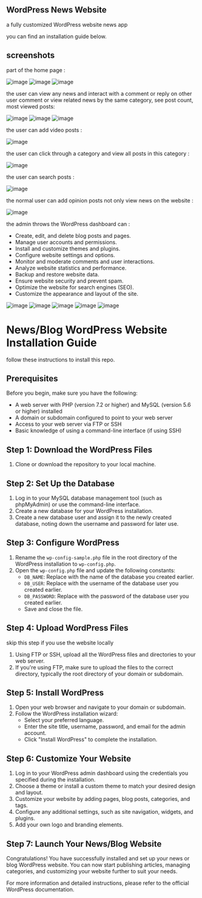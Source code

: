 ## WordPress News Website
a fully customized WordPress website news app 

you can find an installation guide below.

## screenshots

part of the home page :

![image](https://github.com/AHMED-GAMAL-AG/WordPress_News/assets/76778937/4cb53700-c341-4dd9-9484-ccab1e98c7a0)
![image](https://github.com/AHMED-GAMAL-AG/WordPress_News/assets/76778937/b441693b-6650-42b3-81dc-1b904b3795cb)
![image](https://github.com/AHMED-GAMAL-AG/WordPress_News/assets/76778937/c78090c9-9f89-4cf8-919f-af7378a64da3)

the user can view any news and interact with a comment or reply on other user comment or view related news by the same category, see post count, most viewed posts: 

![image](https://github.com/AHMED-GAMAL-AG/WordPress_News/assets/76778937/3172eb00-e7c8-48e2-a4c2-888b270a789c)
![image](https://github.com/AHMED-GAMAL-AG/WordPress_News/assets/76778937/45cc3eed-3665-4dc1-af50-cabd6dc47cf4)
![image](https://github.com/AHMED-GAMAL-AG/WordPress_News/assets/76778937/4d6a73f8-93c0-46bd-8952-4a68778d7317)

the user can add video posts : 

![image](https://github.com/AHMED-GAMAL-AG/WordPress_News/assets/76778937/34296a06-e493-41e7-83dc-b40c734ffa03)


the user can click through a category and view all posts in this category :

![image](https://github.com/AHMED-GAMAL-AG/WordPress_News/assets/76778937/c7878195-374a-4b5e-976f-a769a02da54a)

the user can search posts :

![image](https://github.com/AHMED-GAMAL-AG/WordPress_News/assets/76778937/dc0944ef-9de7-4082-8a26-00a087699863)

the normal user can add opinion posts not only view news on the website :

![image](https://github.com/AHMED-GAMAL-AG/WordPress_News/assets/76778937/47354ace-a4a9-4f48-9171-0ed20582c6b6)

the admin throws the WordPress dashboard can :
<ul>
 <li>Create, edit, and delete blog posts and pages.</li>
 <li>Manage user accounts and permissions.</li>
 <li>Install and customize themes and plugins.</li>
 <li>Configure website settings and options.</li>
 <li>Monitor and moderate comments and user interactions.</li>
 <li>Analyze website statistics and performance.</li>
 <li>Backup and restore website data.</li>
 <li>Ensure website security and prevent spam.</li>
 <li>Optimize the website for search engines (SEO).</li>
 <li>Customize the appearance and layout of the site.</li>
</ul>

![image](https://github.com/AHMED-GAMAL-AG/WordPress_News/assets/76778937/1ad3aa9e-bbb7-4fb0-b713-74f2e6a736d4)
![image](https://github.com/AHMED-GAMAL-AG/WordPress_News/assets/76778937/80966b1f-6b0d-417b-84a4-5465f9c633fd)
![image](https://github.com/AHMED-GAMAL-AG/WordPress_News/assets/76778937/71861c6b-ef08-45b3-87b3-3ede44039a83)
![image](https://github.com/AHMED-GAMAL-AG/WordPress_News/assets/76778937/97e518da-6a86-41cf-99b9-8fd27c1d7eb4)
![image](https://github.com/AHMED-GAMAL-AG/WordPress_News/assets/76778937/12eb4771-f0ab-41e1-a449-fdc70940cdd5)

# News/Blog WordPress Website Installation Guide
follow these instructions to install this repo.

## Prerequisites

Before you begin, make sure you have the following:

- A web server with PHP (version 7.2 or higher) and MySQL (version 5.6 or higher) installed
- A domain or subdomain configured to point to your web server
- Access to your web server via FTP or SSH
- Basic knowledge of using a command-line interface (if using SSH)

## Step 1: Download the WordPress Files

1. Clone or download the repository to your local machine.

## Step 2: Set Up the Database

1. Log in to your MySQL database management tool (such as phpMyAdmin) or use the command-line interface.
2. Create a new database for your WordPress installation.
3. Create a new database user and assign it to the newly created database, noting down the username and password for later use.

## Step 3: Configure WordPress

1. Rename the `wp-config-sample.php` file in the root directory of the WordPress installation to `wp-config.php`.
2. Open the `wp-config.php` file and update the following constants:
   - `DB_NAME`: Replace with the name of the database you created earlier.
   - `DB_USER`: Replace with the username of the database user you created earlier.
   - `DB_PASSWORD`: Replace with the password of the database user you created earlier.
   - Save and close the file.

## Step 4: Upload WordPress Files
skip this step if you use the website locally

1. Using FTP or SSH, upload all the WordPress files and directories to your web server.
2. If you're using FTP, make sure to upload the files to the correct directory, typically the root directory of your domain or subdomain.

## Step 5: Install WordPress

1. Open your web browser and navigate to your domain or subdomain.
2. Follow the WordPress installation wizard:
   - Select your preferred language.
   - Enter the site title, username, password, and email for the admin account.
   - Click "Install WordPress" to complete the installation.

## Step 6: Customize Your Website

1. Log in to your WordPress admin dashboard using the credentials you specified during the installation.
2. Choose a theme or install a custom theme to match your desired design and layout.
3. Customize your website by adding pages, blog posts, categories, and tags.
4. Configure any additional settings, such as site navigation, widgets, and plugins.
5. Add your own logo and branding elements.

## Step 7: Launch Your News/Blog Website

Congratulations! You have successfully installed and set up your news or blog WordPress website. You can now start publishing articles, managing categories, and customizing your website further to suit your needs.

For more information and detailed instructions, please refer to the official WordPress documentation.



